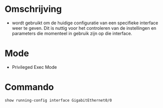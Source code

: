 # Omschrijving 
- wordt gebruikt om de huidige configuratie van een specifieke interface weer te geven. Dit is nuttig voor het controleren van de instellingen en parameters die momenteel in gebruik zijn op die interface.

# Mode 
- Privileged Exec Mode 

# Commando 
```bash
show running-config interface GigabitEthernet0/0
```


